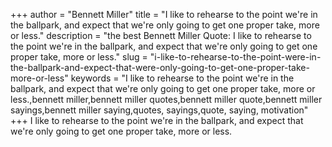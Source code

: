 +++
author = "Bennett Miller"
title = "I like to rehearse to the point we're in the ballpark, and expect that we're only going to get one proper take, more or less."
description = "the best Bennett Miller Quote: I like to rehearse to the point we're in the ballpark, and expect that we're only going to get one proper take, more or less."
slug = "i-like-to-rehearse-to-the-point-were-in-the-ballpark-and-expect-that-were-only-going-to-get-one-proper-take-more-or-less"
keywords = "I like to rehearse to the point we're in the ballpark, and expect that we're only going to get one proper take, more or less.,bennett miller,bennett miller quotes,bennett miller quote,bennett miller sayings,bennett miller saying,quotes, sayings,quote, saying, motivation"
+++
I like to rehearse to the point we're in the ballpark, and expect that we're only going to get one proper take, more or less.
